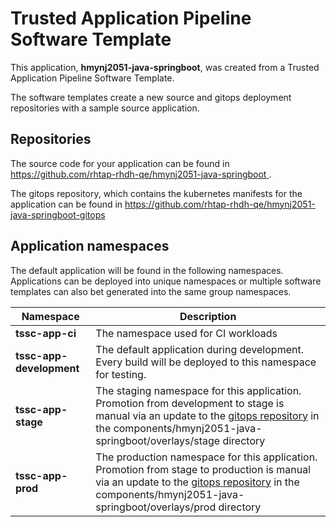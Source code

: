 # Trusted Application Pipeline Software Template

This application, **hmynj2051-java-springboot**, was created from a Trusted Application Pipeline Software Template.

The software templates create a new source and gitops deployment repositories with a sample source application. 

## Repositories

The source code for your application can be found in [https://github.com/rhtap-rhdh-qe/hmynj2051-java-springboot ](https://github.com/rhtap-rhdh-qe/hmynj2051-java-springboot ).
 
The gitops repository, which contains the kubernetes manifests for the application can be found in 
[https://github.com/rhtap-rhdh-qe/hmynj2051-java-springboot-gitops ](https://github.com/rhtap-rhdh-qe/hmynj2051-java-springboot-gitops ) 

## Application namespaces 

The default application will be found in the following namespaces. Applications can be deployed into unique namespaces or multiple software templates can also bet generated into the same group namespaces.  

|  Namespace   |  Description   |  
| -------- | -------- |
| **tssc-app-ci** | The namespace used for CI workloads |
| **tssc-app-development** | The default application during development. Every build will be deployed to this namespace for testing. |
| **tssc-app-stage** | The staging namespace for this application. Promotion from development to stage is manual via an update to the [gitops repository](https://github.com/rhtap-rhdh-qe/hmynj2051-java-springboot-gitops ) in the components/hmynj2051-java-springboot/overlays/stage directory |
| **tssc-app-prod** | The production namespace for this application. Promotion from stage to production is manual via an update to the [gitops repository](https://github.com/rhtap-rhdh-qe/hmynj2051-java-springboot-gitops ) in the components/hmynj2051-java-springboot/overlays/prod directory |